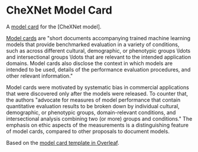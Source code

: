 # CheXNet Model Card

A [model card](https://arxiv.org/abs/1810.03993) for the [CheXNet model].

[Model cards](https://arxiv.org/abs/1810.03993) are "short documents accompanying trained machine learning models that provide benchmarked evaluation in a variety of conditions, such as across different cultural, demographic, or phenotypic groups \ldots and intersectional groups \ldots that are relevant to the intended application domains. Model cards also disclose the context in which models are intended to be used, details of the performance evaluation procedures, and other relevant information."

Model cards were motivated by systematic bias in commercial applications that were discovered only after the models were released. To counter that, the authors "advocate for measures of model performance that contain quantitative evaluation results to be broken down by individual cultural, demographic, or phenotypic groups, domain-relevant conditions, and intersectional analysis combining two (or more) groups and conditions." The emphasis on ethic aspects of the measurements is a distinguishing feature of model cards, compared to other proposals to document models.

Based on the [model card template in Overleaf](https://www.overleaf.com/latex/templates/model-card-template/fjmvzbbbxmwx).
